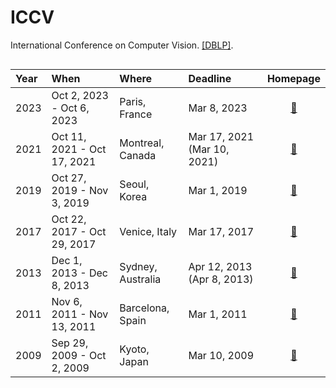 # ICCV

International Conference on Computer Vision. [\[DBLP\]](http://dblp.uni-trier.de/db/conf/iccv/index.html).

<div align="center" style="overflow-x:auto;">

Year|When|Where|Deadline|Homepage
|:----|:----|:----|:----|:----:|
2023 | Oct 2, 2023 - Oct 6, 2023 | Paris, France | Mar 8, 2023 | [🔗](https://iccv2023.thecvf.com/)
2021 | Oct 11, 2021 - Oct 17, 2021 | Montreal, Canada | Mar 17, 2021 (Mar 10, 2021) | [🔗](http://iccv2021.thecvf.com)
2019 | Oct 27, 2019 - Nov 3, 2019 | Seoul, Korea | Mar 1, 2019 | [🔗](http://iccv2019.thecvf.com/submission/timeline)
2017 | Oct 22, 2017 - Oct 29, 2017 | Venice, Italy | Mar 17, 2017 | [🔗](http://iccv2017.thecvf.com/)
2013 | Dec 1, 2013 - Dec 8, 2013 | Sydney, Australia | Apr 12, 2013 (Apr 8, 2013) | [🔗](http://www.iccv2013.org/)
2011 | Nov 6, 2011 - Nov 13, 2011 | Barcelona, Spain | Mar 1, 2011 | [🔗](http://www.iccv2011.org/)
2009 | Sep 29, 2009 - Oct 2, 2009 | Kyoto, Japan | Mar 10, 2009 | [🔗](http://www.iccv2009.org/)
</div>

